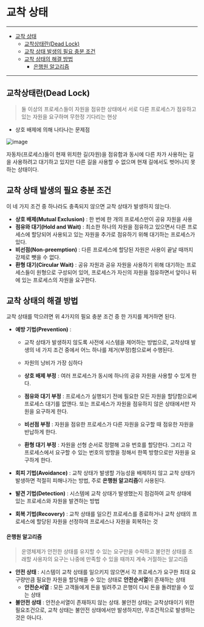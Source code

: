 # 교착 상태

---
- [교착 상태](#교착-상태)
  - [교착상태란(Dead Lock)](#교착상태란dead-lock)
  - [교착 상태 발생의 필요 충분 조건](#교착-상태-발생의-필요-충분-조건)
  - [교착 상태의 해결 방법](#교착-상태의-해결-방법)
      - [은행원 알고리즘](#은행원-알고리즘)
---

## 교착상태란(Dead Lock)

> 둘 이상의 프로세스들이 자원을 점유한 상태에서 서로 다른 프로세스가 점유하고 있는 자원을 요구하며 무한정 기다리는 현상

- 상호 배제에 의해 나타나는 문제점

![image](https://github.com/carnival77/SW_Study/assets/52997401/6a28aec4-2245-49ff-ac0b-6ec8f94c140e)



자동차(프로세스)들이 현재 위치한 길(자원)을 점유함과 동시에 다른 차가 사용하는 길을 사용하려고 대기하고 있지만 다른 길을 사용할 수 없으며 현재 길에서도 벗어나지 못하는 상태이다.

## 교착 상태 발생의 필요 충분 조건

이 네 가지 조건 중 하나라도 충족되지 않으면 교착 상태가 발생하지 않는다.

- **상호 배제(Mutual Exclusion)** : 한 번에 한 개의 프로세스만이 공유 자원을 사용
- **점유와 대기(Hold and Wait)** : 최소한 하나의 자원을 점유하고 있으면서 다른 프로세스에 할당되어 사용되고 있는 자원을 추가로 점유하기 위해 대기하는 프로세스가 있다.
- **비선점(Non-preemption)** : 다른 프로세스에 할당된 자원은 사용이 끝날 때까지 강제로 뺏을 수 없다.
- **환형 대기(Circular Wait)** : 공유 자원과 공유 자원을 사용하기 위해 대기하는 프로세스들이 원형으로 구성되어 있어, 프로세스가 자신의 자원을 점유하면서 앞이나 뒤에 있는 프로세스의 자원을 요구한다.

## 교착 상태의 해결 방법

교착 상태를 막으려면 위 4가지의 필요 충분 조건 중 한 가지를 제거하면 된다.

- **예방 기법(Prevention)** : 

  - 교착 상태가 발생하지 않도록 사전에 시스템을 제어하는 방법으로, 교착상태 발생의 네 가지 조건 중에서 어느 하나를 제거(부정)함으로써 수행된다.

  - 자원의 낭비가 가장 심하다

  - **상호 배제 부정** : 여러 프로세스가 동시에 하나의 공유 자원을 사용할 수 있게 한다.

  - **점유와 대기 부정** : 프로세스가 실행되기 전에 필요한 모든 자원을 할당함으로써 프로세스 대기를 없앤다. 또는 프로세스가 자원을 점유하지 않은 상태에서만 자원을 요구하게 한다.

  - **비선점 부정** : 자원을 점유한 프로세스가 다른 자원을 요구할 때 점유한 자원을 반납하게 한다.

  - **환형 대기 부정** : 자원을 선형 순서로 정렬해 고유 번호를 할당한다. 그리고 각 프로세스에서 요구할 수 있는 번호의 방향을 정해서 한쪽 방향으로만 자원을 요구하게 한다.

- **회피 기법(Avoidance)** : 교착 상태가 발생할 가능성을 배제하지 않고 교착 상태가 발생하면 적절히 피해나가는 방법, 주로 **은행원 알고리즘**이 사용된다.
- **발견 기법(Detection)** : 시스템에 교착 상태가 발생했는지 점검하여 교착 상태에 있는 프로세스와 자원을 발견하는 방법
- **회복 기법(Recovery)** : 교착 상태를 일으킨 프로세스를 종료하거나 교착 상태의 프로세스에 할당된 자원을 선정하여 프로세스나 자원을 회복하는 것

#### 은행원 알고리즘

> 운영체제가 안전한 상태를 유지할 수 있는 요구만을 수락하고 불안전 상태를 초래할 사용자의 요구는 나중에 만족할 수 있을 때까지 계속 거절하는 알고리즘

- **안전 상태** : 시스템이 교착 상태를 일으키지 않으면서 각 프로세스가 요구한 최대 요구량만큼 필요한 자원을 할당해줄 수 있는 상태로 **안전순서열**이 존재하는 상태 
  - **안전순서열** : 모든 고객들에게 돈을 빌려주고 은행이 다시 돈을 돌려받을 수 있는 상태
- **불안전 상태** : 안전순서열이 존재하지 않는 상태. 불안전 상태는 교착상태이기 위한 필요조건으로, 교착 상태는 불안전 상태에서만 발생하지만, 무조건적으로 발생하는 것은 아니다.
